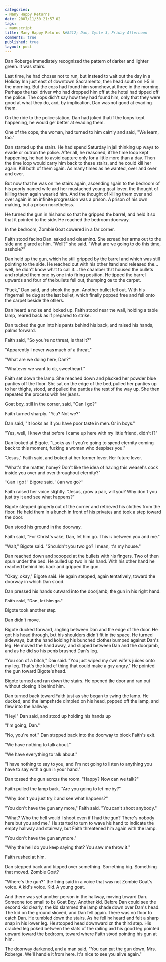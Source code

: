 ```yaml
--- 
categories: 
- Many Happy Returns
date: 2007/11/30 21:57:02
tags: 
- manuscript
title: Many Happy Returns &#8212; Dan, Cycle 3, Friday Afternoon
comments: true
published: true
layout: post
---
```


Dan Roberge immediately recognized the pattern of darker and lighter green.  It was stairs.

Last time, he had chosen not to run, but instead to wait out the day in a Holiday Inn just east of downtown Sacramento, then head south on I-5 in the morning.  But the cops had found him somehow, at three in the morning.  Perhaps the taxi driver who had dropped him off at the hotel had tipped off the police.  The cops didn't say how they had found him, only that they were good at what they do, and, by implication, Dan was not good at evading them.

On the ride to the police station, Dan had joked that if the loops kept happening, he would get better at evading them.

One of the cops, the woman, had turned to him calmly and said, "We learn, too."

Dan started up the stairs.  He had spend Saturday in jail thinking up ways to evade or outrun the police.  After all, he reasoned, if the time loop kept happening, he had to avoid capture only for a little more than a day.  Then the time loop would carry him back to these stairs, and he could kill her again.  Kill both of them again.  As many times as he wanted, over and over and over.

But now that he was on the stairs again, ascending again to the bedroom of his poorly named wife and her mustached young goat lover, the thought of killing them again wearied him.  And the thought of killing them over and over again in an infinite progression was a prison.  A prison of his own making, but a prison nonetheless.

He turned the gun in his hand so that he gripped the barrel, and held it so that it pointed to the side.  He reached the bedroom doorway.

In the bedroom, Zombie Goat cowered in a far corner.

Faith stood facing Dan, naked and gleaming.  She spread her arms out to the side and glared at him.  "Well?" she said.  "What are we going to do this time, asshole?"

Dan held up the gun, which he still gripped by the barrel and which was still pointing to the side.  He reached out with his other hand and released the... well, he didn't know what to call it... the chamber that housed the bullets and rotated them one by one into firing position.  He tipped the barrel upwards and four of the bullets fell out, thumping on to the carpet.

"Fuck," Dan said, and shook the gun.  Another bullet fell out.  With his fingernail he dug at the last bullet, which finally popped free and fell onto the carpet beside the others.

Dan heard a noise and looked up.  Faith stood near the wall, holding a table lamp, reared back as if prepared to strike.

Dan tucked the gun into his pants behind his back, and raised his hands, palms forward.

Faith said, "So you're no threat, is that it?"

"Apparently I never was much of a threat."

"What are we doing here, Dan?"

"Whatever we want to do, sweetheart."

Faith set down the lamp.  She reached down and plucked her powder blue panties off the floor.  She sat on the edge of the bed, pulled her panties up to her thighs, stood, and pulled the panties the rest of the way up.  She then repeated the process with her jeans.

Goat boy, still in the corner, said, "Can I go?"

Faith turned sharply.  "You?  Not we?"

Dan said, "It looks as if you have poor taste in men.  Or in boys."

"Yes, well, I knew that before I came up here with my little friend, didn't I?"

Dan looked at Bigote.  "Looks as if you're going to spend eternity coming back to this moment, fucking a woman who despises you."

"Jesus," Faith said, and looked at her former lover.  Her future lover.

"What's the matter, honey?   Don't like the idea of having this weasel's cock inside you over and over throughout eternity?"

"Can I go?" Bigote said.  "Can we go?"

Faith raised her voice slightly.  "Jesus, grow a pair, will you?  Why don't you just try it and see what happens?"

Bigote stepped gingerly out of the corner and retrieved his clothes from the floor.  He held them in a bunch in front of his privates and took a step toward the door.

Dan stood his ground in the doorway.

Faith said, "For Christ's sake,  Dan, let him go.  This is between you and me."

"Wait," Bigote said.  "Shouldn't  you two go?  I mean, it's my house."

Dan reached down and scooped at the bullets with his fingers.  Two of then spun under the bed.  He pulled up two in his hand.   With his other hand he reached behind his back and gripped the gun.

"Okay, okay," Bigote said.  He again stepped, again tentatively, toward the doorway in which Dan stood.

Dan pressed his hands outward into the doorjamb, the gun in his right hand.

Faith said, "Dan, let him go."

Bigote took another step.

Dan didn't move.

Bigote ducked forward, angling between Dan and the edge of the door.  He got his head through, but his shoulders didn't fit in the space.  He turned sideways, but the hand holding his bunched clothes bumped against Dan's leg.  He moved the hand away, and slipped between Dan and the doorjamb, and as he did so his penis brushed Dan's leg.

"You son of a bitch," Dan said.  "You just wiped my own wife's juices onto my leg.  That's the kind of thing that could make a guy angry."  He pointed the gun toward Bigote's head.

Bigote turned and ran down the stairs.  He opened the door and ran out without closing it behind him.

Dan turned back toward Faith just as she began to swing the lamp.  He ducked, and the lampshade dimpled on his head, popped off the lamp, and flew into the hallway.

"Hey!" Dan said, and stood up holding his hands up.

"I'm going, Dan."

"No, you're not."  Dan stepped back into the doorway to block Faith's exit.

"We have nothing to talk about."

"We have everything to talk about."

"I have nothing to say to you, and I'm not going to listen to anything you have to say with a gun in your hand."

Dan tossed the gun across the room.  "Happy?  Now can we talk?"

Faith pulled the lamp back.  "Are you going to let me by?"

"Why don't you just try it and see what happens?"

"You don't have the gun any more," Faith said.  "You can't shoot anybody."

"What?  Who the hell would I shoot even if I had the gun?  There's nobody here but you and me."  He started to turn to wave his hand to indicate the empty hallway and stairway, but Faith threatened him again with the lamp.

"You don't have the gun anymore."

"Why the hell do you keep saying that?  You saw me throw it."

Faith rushed at him.

Dan stepped back and tripped over something.  Something big.  Something that moved.  Zombie Goat?

"Where's the gun?" the thing said in a voice that was not Zombie Goat's voice.  A kid's voice.  Kid.  A young goat.

And there was yet another person in the hallway, moving toward Dan.  Someone too small to be Goat Boy.  Another kid.  Before Dan could see the second kid clearly, the kid slammed the lamp shade down over Dan's head.  The kid on the ground shoved, and Dan fell again.  There was no floor to catch Dan.  He tumbled down the stairs.  As he fell he heard and felt a sharp snap in his lower leg.  He stopped head downward on the third step.  His cracked leg poked between the slats of the railing and his good leg pointed upward toward the bedroom, toward where Faith stood pointing his gun at him.

The doorway darkened, and a man said, "You can put the gun down, Mrs. Roberge.  We'll handle it from here.  It's nice to see you alive again."

